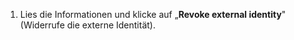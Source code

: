 1. Lies die Informationen und klicke auf „**Revoke external identity**" (Widerrufe die externe Identität).
